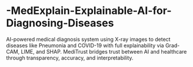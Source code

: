 # -MedExplain-Explainable-AI-for-Diagnosing-Diseases
AI-powered medical diagnosis system using X-ray images to detect diseases like Pneumonia and COVID-19 with full explainability via Grad-CAM, LIME, and SHAP. MediTrust bridges trust between AI and healthcare through transparency, accuracy, and interpretability.
